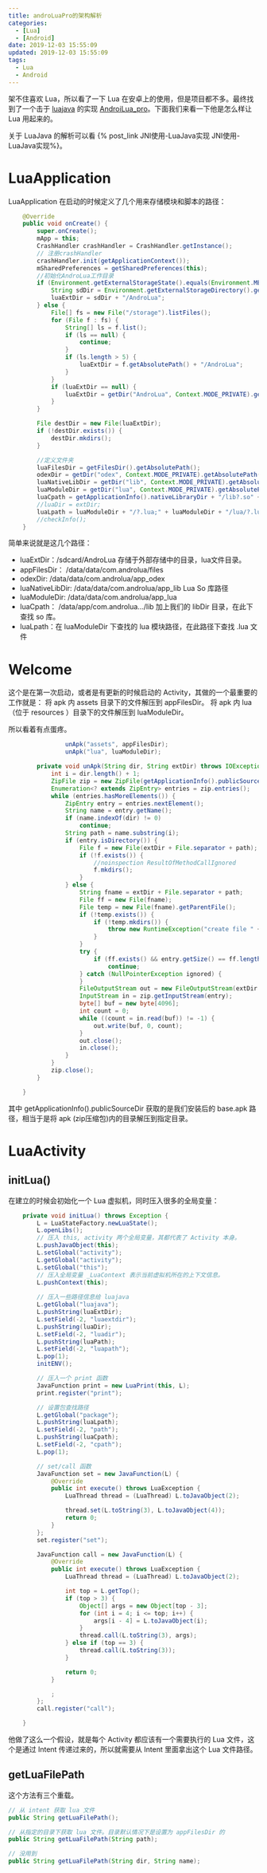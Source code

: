 ```yaml
---
title: androLuaPro的架构解析
categories:
  - [Lua]
  - [Android]
date: 2019-12-03 15:55:09
updated: 2019-12-03 15:55:09
tags: 
  - Lua
  - Android
---
```

架不住喜欢 Lua，所以看了一下 Lua 在安卓上的使用，但是项目都不多。最终找到了一个击于 [luajava](https://github.com/jasonsantos/luajava) 的实现  [AndroiLua_pro](https://github.com/nirenr/AndroLua_pro)。下面我们来看一下他是怎么样让 Lua 用起来的。

<!--more-->

关于 LuaJava 的解析可以看 {% post_link JNI使用-LuaJava实现 JNI使用-LuaJava实现%}。

# LuaApplication

LuaApplication  在启动的时候定义了几个用来存储模块和脚本的路径：

```java
    @Override
    public void onCreate() {
        super.onCreate();
        mApp = this;
        CrashHandler crashHandler = CrashHandler.getInstance();
        // 注册crashHandler
        crashHandler.init(getApplicationContext());
        mSharedPreferences = getSharedPreferences(this);
        //初始化AndroLua工作目录
        if (Environment.getExternalStorageState().equals(Environment.MEDIA_MOUNTED)) {
            String sdDir = Environment.getExternalStorageDirectory().getAbsolutePath();
            luaExtDir = sdDir + "/AndroLua";
        } else {
            File[] fs = new File("/storage").listFiles();
            for (File f : fs) {
                String[] ls = f.list();
                if (ls == null) {
                    continue;
                }
                if (ls.length > 5) {
                    luaExtDir = f.getAbsolutePath() + "/AndroLua";
                }
            }
            if (luaExtDir == null) {
                luaExtDir = getDir("AndroLua", Context.MODE_PRIVATE).getAbsolutePath();
            }
        }

        File destDir = new File(luaExtDir);
        if (!destDir.exists()) {
            destDir.mkdirs();
        }

        //定义文件夹
        luaFilesDir = getFilesDir().getAbsolutePath();
        odexDir = getDir("odex", Context.MODE_PRIVATE).getAbsolutePath();
        luaNativeLibDir = getDir("lib", Context.MODE_PRIVATE).getAbsolutePath();
        luaModuleDir = getDir("lua", Context.MODE_PRIVATE).getAbsolutePath();
        luaCpath = getApplicationInfo().nativeLibraryDir + "/lib?.so" + ";" + luaNativeLibDir + "/lib?.so";
        //luaDir = extDir;
        luaLpath = luaModuleDir + "/?.lua;" + luaModuleDir + "/lua/?.lua;" + luaModuleDir + "/?/init.lua;";
        //checkInfo();
    }

```
简单来说就是这几个路径：

- luaExtDir：/sdcard/AndroLua 存储于外部存储中的目录，lua文件目录。
- appFilesDir： /data/data/com.androlua/files
- odexDir:  /data/data/com.androlua/app_odex
- luaNativeLibDir: /data/data/com.androlua/app_lib  Lua So 库路径
- luaModuleDir: /data/data/com.androlua/app_lua 
- luaCpath： /data/app/com.androlua.../lib 加上我们的 libDir 目录，在此下查找 so 库。
- luaLpath：在 luaModuleDir 下查找的 lua 模块路径，在此路径下查找 .lua 文件 

# Welcome

这个是在第一次启动，或者是有更新的时候启动的 Activity，其做的一个最重要的工作就是：
将 apk 内 assets 目录下的文件解压到 appFilesDir。
将 apk 内 lua （位于 resources ）目录下的文件解压到 luaModuleDir。

所以看着有点蛋疼。

```java
                unApk("assets", appFilesDir);
                unApk("lua", luaModuleDir);

```

```java
        private void unApk(String dir, String extDir) throws IOException {
            int i = dir.length() + 1;
            ZipFile zip = new ZipFile(getApplicationInfo().publicSourceDir);
            Enumeration<? extends ZipEntry> entries = zip.entries();
            while (entries.hasMoreElements()) {
                ZipEntry entry = entries.nextElement();
                String name = entry.getName();
                if (name.indexOf(dir) != 0)
                    continue;
                String path = name.substring(i);
                if (entry.isDirectory()) {
                    File f = new File(extDir + File.separator + path);
                    if (!f.exists()) {
                        //noinspection ResultOfMethodCallIgnored
                        f.mkdirs();
                    }
                } else {
                    String fname = extDir + File.separator + path;
                    File ff = new File(fname);
                    File temp = new File(fname).getParentFile();
                    if (!temp.exists()) {
                        if (!temp.mkdirs()) {
                            throw new RuntimeException("create file " + temp.getName() + " fail");
                        }
                    }
                    try {
                        if (ff.exists() && entry.getSize() == ff.length() && LuaUtil.getFileMD5(zip.getInputStream(entry)).equals(LuaUtil.getFileMD5(ff)))
                            continue;
                    } catch (NullPointerException ignored) {
                    }
                    FileOutputStream out = new FileOutputStream(extDir + File.separator + path);
                    InputStream in = zip.getInputStream(entry);
                    byte[] buf = new byte[4096];
                    int count = 0;
                    while ((count = in.read(buf)) != -1) {
                        out.write(buf, 0, count);
                    }
                    out.close();
                    in.close();
                }
            }
            zip.close();
        }

    }

```

其中 getApplicationInfo().publicSourceDir 获取的是我们安装后的 base.apk 路径，相当于是将 apk (zip压缩包)内的目录解压到指定目录。

# LuaActivity

## initLua()

在建立的时候会初始化一个 Lua 虚拟机，同时压入很多的全局变量：

```java
    private void initLua() throws Exception {
        L = LuaStateFactory.newLuaState();
        L.openLibs();
        // 压入 this, activity 两个全局变量，其都代表了 Activity 本身。
        L.pushJavaObject(this);
        L.setGlobal("activity");
        L.getGlobal("activity");
        L.setGlobal("this");
        // 压入全局变量 _LuaContext 表示当前虚拟机所在的上下文信息。
        L.pushContext(this);
        
        // 压入一些路径信息给 luajava
        L.getGlobal("luajava");
        L.pushString(luaExtDir);
        L.setField(-2, "luaextdir");
        L.pushString(luaDir);
        L.setField(-2, "luadir");
        L.pushString(luaPath);
        L.setField(-2, "luapath");
        L.pop(1);
        initENV();

        // 压入一个 print 函数
        JavaFunction print = new LuaPrint(this, L);
        print.register("print");

        // 设置包查找路径
        L.getGlobal("package");
        L.pushString(luaLpath);
        L.setField(-2, "path");
        L.pushString(luaCpath);
        L.setField(-2, "cpath");
        L.pop(1);

        // set/call 函数
        JavaFunction set = new JavaFunction(L) {
            @Override
            public int execute() throws LuaException {
                LuaThread thread = (LuaThread) L.toJavaObject(2);

                thread.set(L.toString(3), L.toJavaObject(4));
                return 0;
            }
        };
        set.register("set");

        JavaFunction call = new JavaFunction(L) {
            @Override
            public int execute() throws LuaException {
                LuaThread thread = (LuaThread) L.toJavaObject(2);

                int top = L.getTop();
                if (top > 3) {
                    Object[] args = new Object[top - 3];
                    for (int i = 4; i <= top; i++) {
                        args[i - 4] = L.toJavaObject(i);
                    }
                    thread.call(L.toString(3), args);
                } else if (top == 3) {
                    thread.call(L.toString(3));
                }

                return 0;
            }

            ;
        };
        call.register("call");

    }

```

他做了这么一个假设，就是每个 Activity 都应该有一个需要执行的 Lua 文件，这个是通过 Intent 传递过来的，所以就需要从 Intent 里面拿出这个 Lua 文件路径。

## getLuaFilePath

这个方法有三个重载。



```java
// 从 intent 获取 lua 文件
public String getLuaFilePath();

// 从指定的目录下获取 lua 文件。目录默认情况下是设置为 appFilesDir 的
public String getLuaFilePath(String path);

// 没用到
public String getLuaFilePath(String dir, String name);
```